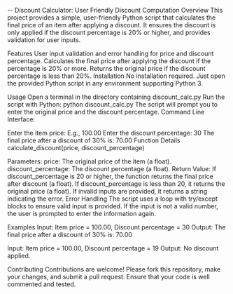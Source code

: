 -- Discount Calculator: User Friendly Discount Computation
Overview
This project provides a simple, user-friendly Python script that calculates the final price of an item after applying a discount. It ensures the discount is only applied if the discount percentage is 20% or higher, and provides validation for user inputs.

Features
User input validation and error handling for price and discount percentage.
Calculates the final price after applying the discount if the percentage is 20% or more.
Returns the original price if the discount percentage is less than 20%.
Installation
No installation required. Just open the provided Python script in any environment supporting Python 3.

Usage
Open a terminal in the directory containing discount_calc.py
Run the script with Python: python discount_calc.py
The script will prompt you to enter the original price and the discount percentage.
Command Line Interface:

Enter the item price: E.g., 100.00
Enter the discount percentage: 30
The final price after a discount of 30% is: 70.00
Function Details
calculate_discount(price, discount_percentage)

Parameters:
price: The original price of the item (a float).
discount_percentage: The discount percentage (a float).
Return Value:
If discount_percentage is 20 or higher, the function returns the final price after discount (a float).
If discount_percentage is less than 20, it returns the original price (a float).
If invalid inputs are provided, it returns a string indicating the error.
Error Handling
The script uses a loop with try/except blocks to ensure valid input is provided. If the input is not a valid number, the user is prompted to enter the information again.

Examples
Input: Item price = 100.00, Discount percentage = 30 Output: The final price after a discount of 30% is: 70.00

Input: Item price = 100.00, Discount percentage = 19 Output: No discount applied.


Contributing
Contributions are welcome! Please fork this repository, make your changes, and submit a pull request. Ensure that your code is well commented and tested.

